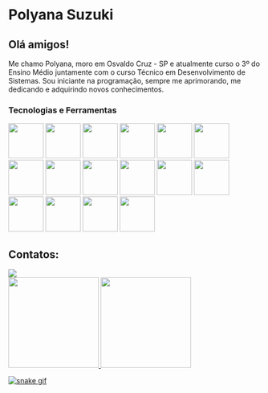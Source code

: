 # Polyana Suzuki

## Olá amigos!

Me chamo Polyana, moro em Osvaldo Cruz - SP e atualmente curso o 3º do Ensino Médio juntamente com o curso Técnico em Desenvolvimento de Sistemas. Sou iniciante na programação, sempre me aprimorando, me dedicando e adquirindo novos conhecimentos.

### Tecnologias e Ferramentas
<div>
<img src="https://cdn.jsdelivr.net/gh/devicons/devicon@latest/icons/canva/canva-original.svg" width="70" height="70" />


<img src="https://cdn.jsdelivr.net/gh/devicons/devicon@latest/icons/chrome/chrome-original.svg" width="70" height="70"/>


<img src="https://cdn.jsdelivr.net/gh/devicons/devicon@latest/icons/css3/css3-original.svg" width="70" height="70"/>


<img src="https://cdn.jsdelivr.net/gh/devicons/devicon@latest/icons/devicon/devicon-original.svg" width="70" height="70"/>


<img src="https://cdn.jsdelivr.net/gh/devicons/devicon@latest/icons/figma/figma-original.svg" width="70" height="70"/>


<img src="https://cdn.jsdelivr.net/gh/devicons/devicon@latest/icons/github/github-original.svg" width="70" height="70" />


<img src="https://cdn.jsdelivr.net/gh/devicons/devicon@latest/icons/google/google-original.svg" width="70" height="70"  />


<img src="https://cdn.jsdelivr.net/gh/devicons/devicon@latest/icons/html5/html5-original.svg" width="70" height="70"/>


<img src="https://cdn.jsdelivr.net/gh/devicons/devicon@latest/icons/insomnia/insomnia-original.svg" width="70" height="70"/>


<img src="https://cdn.jsdelivr.net/gh/devicons/devicon@latest/icons/javascript/javascript-original.svg" width="70" height="70"/>


<img src="https://cdn.jsdelivr.net/gh/devicons/devicon@latest/icons/mysql/mysql-original.svg" width="70" height="70"/>


<img src="https://cdn.jsdelivr.net/gh/devicons/devicon@latest/icons/nodejs/nodejs-original.svg" width="70" height="70"/>


<img src="https://cdn.jsdelivr.net/gh/devicons/devicon@latest/icons/notion/notion-original.svg" width="70" height="70"/>


<img src="https://cdn.jsdelivr.net/gh/devicons/devicon@latest/icons/python/python-original.svg" width="70" height="70"/>


<img src="https://cdn.jsdelivr.net/gh/devicons/devicon@latest/icons/vscode/vscode-original.svg" width="70" height="70"/>


<img src="https://cdn.jsdelivr.net/gh/devicons/devicon@latest/icons/windows11/windows11-original.svg" width="70" height="70"/>
</div>

## Contatos:

<div>
<a href = "mailto:polyanasuzukiescola@gmail.com"><img loading="lazy" src="https://img.shields.io/badge/Gmail-D14836?style=for-the-badge&logo=gmail&logoColor=white" target="_blank"></a>
</div>

<div>
<a href="https://github.com/PolyKaory">
<img loading="lazy" height="180em" src="https://github-readme-stats.vercel.app/api/top-langs/?username=polykaory&layout=compact&langs_count=7&theme=dracula"/>
<img loading="lazy" height="180em" src="https://github-readme-stats.vercel.app/api?username=polykaory&show_icons=true&theme=dracula&include_all_commits=true&count_private=true"/>
</div>
  

![snake gif](https://github.com/PolyKaory/PolyKaory/blob/output/github-contribution-grid-snake.svg)
